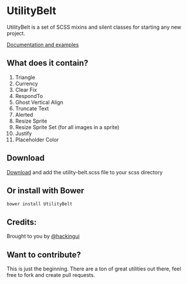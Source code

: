 UtilityBelt
===========

UtilityBelt is a set of SCSS mixins and silent classes for starting any new project.

[Documentation and examples](http://hackingui.com/front-end/10-best-scss-utilities/)

What does it contain?
-----------

1. Triangle
2. Currency
3. Clear Fix
4. RespondTo
5. Ghost Vertical Align
6. Truncate Text
7. Alerted
8. Resize Sprite
9. Resize Sprite Set (for all images in a sprite)
10. Justify
11. Placeholder Color

Download
-----------
[Download](http://hackingui.com/front-end/10-best-scss-utilities/) and add the utility-belt.scss file to your scss directory

Or install with Bower
-----------
`bower install UtilityBelt`

Credits:
-----------
Brought to you by [@hackingui](http://twitter.com/hackingui)


Want to contribute?
-----------
This is just the beginning. There are a ton of great utilities out there, feel free to fork and create pull requests.
